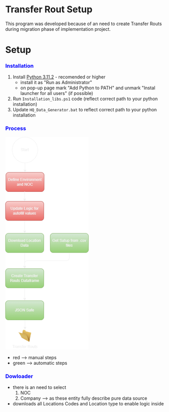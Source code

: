 # Transfer Rout Setup
This program was developed because of an need to create Transfer Routs during migration phase of implementation project.

# Setup
### <span style="color:blue;">Installation</span>
1. Install [Python 3.11.2](https://www.python.org/downloads/release/python-3112/) - recomended or higher
    - install it as "Run as Administrator"
    - on pop-up page mark "Add Python to PATH" and unmark "Instal launcher for all users" (if possible)
2. Run `Installation_libs.ps1` code (reflect correct path to your python installation)
3. Update `HQ_Data_Generator.bat` to reflect correct path to your python installation

### <span style="color:blue;">Process</span></span>
![Process](https://github.com/JanVasko1/KM-Transfer_Route_Generator/blob/master/Lib/Readme/HQ_Test_Examples_Generator_Map.png?raw=true
 "Overal process")

- red --> manual steps
- green --> automatic steps

### <span style="color:blue;">Dowloader</span>
- there is an need to select
    1. NOC 
    2. Company
    --> as these entity fully describe pure data source
- downloads all Locations Codes and Location type to enable logic inside

# 